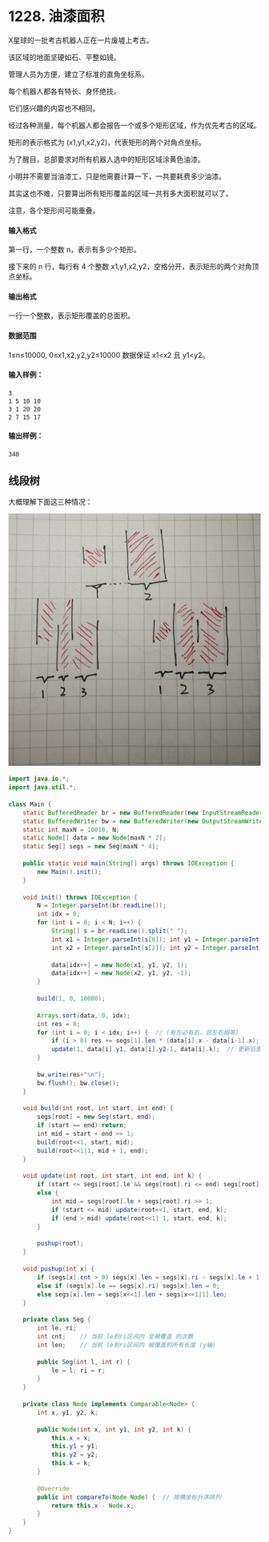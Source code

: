 # 1228. 油漆面积

X星球的一批考古机器人正在一片废墟上考古。

该区域的地面坚硬如石、平整如镜。

管理人员为方便，建立了标准的直角坐标系。

每个机器人都各有特长、身怀绝技。

它们感兴趣的内容也不相同。

经过各种测量，每个机器人都会报告一个或多个矩形区域，作为优先考古的区域。

矩形的表示格式为 (x1,y1,x2,y2)，代表矩形的两个对角点坐标。

为了醒目，总部要求对所有机器人选中的矩形区域涂黄色油漆。

小明并不需要当油漆工，只是他需要计算一下，一共要耗费多少油漆。

其实这也不难，只要算出所有矩形覆盖的区域一共有多大面积就可以了。

注意，各个矩形间可能重叠。

#### 输入格式

第一行，一个整数 n，表示有多少个矩形。

接下来的 n 行，每行有 4 个整数 x1,y1,x2,y2，空格分开，表示矩形的两个对角顶点坐标。

#### 输出格式

一行一个整数，表示矩形覆盖的总面积。

#### 数据范围

1≤n≤10000,
0≤x1,x2,y2,y2≤10000
数据保证 x1<x2 且 y1<y2。

#### 输入样例：

```
3
1 5 10 10
3 1 20 20
2 7 15 17
```

#### 输出样例：

```
340
```



## 线段树

大概理解下面这三种情况：

 ![](pic\1228.jpg)


```java
import java.io.*;
import java.util.*;

class Main {
    static BufferedReader br = new BufferedReader(new InputStreamReader(System.in));
    static BufferedWriter bw = new BufferedWriter(new OutputStreamWriter(System.out));
    static int maxN = 10010, N;
    static Node[] data = new Node[maxN * 2];
    static Seg[] segs = new Seg[maxN * 4];

    public static void main(String[] args) throws IOException {
        new Main().init();
    }

    void init() throws IOException {
        N = Integer.parseInt(br.readLine());
        int idx = 0;
        for (int i = 0; i < N; i++) {
            String[] s = br.readLine().split(" ");
            int x1 = Integer.parseInt(s[0]); int y1 = Integer.parseInt(s[1]);
            int x2 = Integer.parseInt(s[2]); int y2 = Integer.parseInt(s[3]);

            data[idx++] = new Node(x1, y1, y2, 1);
            data[idx++] = new Node(x2, y1, y2, -1);
        }
        
        build(1, 0, 10000);

        Arrays.sort(data, 0, idx);
        int res = 0;
        for (int i = 0; i < idx; i++) {  // (有左必有右，且左右相等)
            if (i > 0) res += segs[1].len * (data[i].x - data[i-1].x);  // 高 * 宽
            update(1, data[i].y1, data[i].y2-1, data[i].k);  // 更新后面 哪些高 需要乘
        }

        bw.write(res+"\n");
        bw.flush(); bw.close();
    }

    void build(int root, int start, int end) {
        segs[root] = new Seg(start, end);
        if (start == end) return;
        int mid = start + end >> 1;
        build(root<<1, start, mid);
        build(root<<1|1, mid + 1, end);
    }

    void update(int root, int start, int end, int k) {
        if (start <= segs[root].le && segs[root].ri <= end) segs[root].cnt += k;
        else {
            int mid = segs[root].le + segs[root].ri >> 1;
            if (start <= mid) update(root<<1, start, end, k);
            if (end > mid) update(root<<1| 1, start, end, k);
        }

        pushup(root);
    }

    void pushup(int x) {
        if (segs[x].cnt > 0) segs[x].len = segs[x].ri - segs[x].le + 1;
        else if (segs[x].le == segs[x].ri) segs[x].len = 0;
        else segs[x].len = segs[x<<1].len + segs[x<<1|1].len;
    }

    private class Seg {
        int le, ri;
        int cnt;    // 当前 le到ri区间内 全被覆盖 的次数
        int len;    // 当前 le到ri区间内 被覆盖的所有长度 (y轴)

        public Seg(int l, int r) {
            le = l; ri = r;
        }
    }

    private class Node implements Comparable<Node> {
        int x, y1, y2, k;

        public Node(int x, int y1, int y2, int k) {
            this.x = x;
            this.y1 = y1;
            this.y2 = y2;
            this.k = k;
        }

        @Override
        public int compareTo(Node Node) {  // 按横坐标升序排列
            return this.x - Node.x;
        }
    }
}

```

